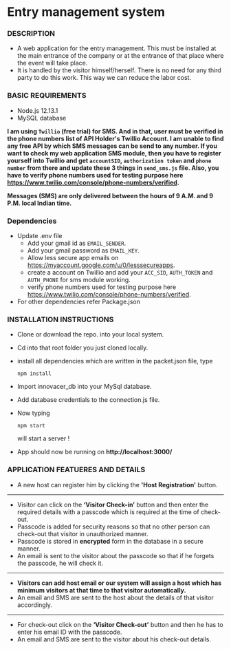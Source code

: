 # Entry management system

### DESCRIPTION

 -    A web application for the entry management. This must be installed at the main entrance of the company or at the entrance       of that place where the event will take place. 
 -    It is handled by the visitor himself/herself. There is no need for any third party to do this work. This way we can      reduce the labor cost.


### BASIC REQUIREMENTS

 - Node.js 12.13.1
 - MySQL database
 
**I am using `Twillio` (free trial) for SMS. And in that, user must be verified in the phone numbers list of API Holder's Twillio Account. I am unable to find any free API by which SMS messages can be send to any number. If you want to check my web application SMS module, then you have to register yourself into Twillio and get `accountSID`, `authorization token` and `phone number` from there and update these 3 things in `send_sms.js` file. Also, you have to verify phone numbers used for testing purpose here https://www.twilio.com/console/phone-numbers/verified.**

**Messages (SMS) are only delivered between the hours of 9 A.M. and 9 P.M. local Indian time.**


### Dependencies 
-   Update .env file
    -   Add your gmail id as `EMAIL_SENDER`.
    -   Add your gmail password as `EMAIL_KEY`.
    -   Allow less secure app emails on https://myaccount.google.com/u/0/lesssecureapps.
    -   create a account on Twillio and add your `ACC_SID`, `AUTH_TOKEN` and `AUTH_PHONE` for sms module working.
    -   verify phone numbers used for testing purpose here https://www.twilio.com/console/phone-numbers/verified.
-   For other dependencies refer Package.json


### INSTALLATION INSTRUCTIONS
-   Clone or download the repo. into your local system.
-   Cd into that root folder you just cloned locally.
-   install all dependencies which are written in the packet.json file, type
    ```
    npm install
    ```
-   Import innovacer_db into your MySql database.
-   Add database credentials to the connection.js file.
-   Now typing
    ```
    npm start
    ```
    will start a server !
    
-   App should now be running on **http://localhost:3000/**
         

### APPLICATION FEATUERES AND DETAILS

-   A new host can register him by clicking the **'Host Registration'** button.
---
-   Visitor can click on the **‘Visitor Check-in’** button and then enter the required details with a passcode which is required at the time of check-out. 
-   Passcode is added for security reasons so that no other person can check-out that visitor in unauthorized manner. 
-   Passcode is stored in **encrypted** form in the database in a secure manner. 
-   An email is sent to the visitor about the passcode so that if he forgets the passcode, he will check it.
---
-   **Visitors can add host email or our system will assign a host which has minimum visitors at that time to that visitor automatically.**
-   An email and SMS are sent to the host about the details of that visitor accordingly. 
---
-   For check-out click on the **‘Visitor Check-out’** button and then he has to enter his email ID with the passcode.
-   An email and SMS are sent to the visitor about his check-out details.
